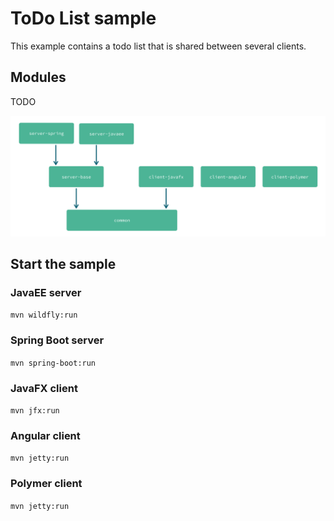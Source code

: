 # ToDo List sample

This example contains a todo list that is shared between several clients.

## Modules

TODO

![modules](readme/modules.png "modules")

## Start the sample

### JavaEE server
`mvn wildfly:run`

### Spring Boot server
`mvn spring-boot:run`

### JavaFX client
`mvn jfx:run`

### Angular client
`mvn jetty:run`

### Polymer client
`mvn jetty:run`